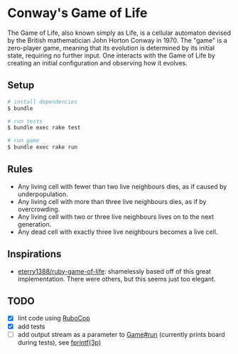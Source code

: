 # Conway's Game of Life

The Game of Life, also known simply as Life, is a cellular automaton devised
by the British mathematician John Horton Conway in 1970. The "game" is a
zero-player game, meaning that its evolution is determined by its initial
state, requiring no further input. One interacts with the Game of Life by
creating an initial configuration and observing how it evolves.

## Setup

```sh
# install dependencies
$ bundle

# run tests
$ bundle exec rake test

# run game
$ bundle exec rake run
```

## Rules

* Any living cell with fewer than two live neighbours dies, as if caused by
underpopulation.
* Any living cell with more than three live neighbours dies, as if by
overcrowding.
* Any living cell with two or three live neighbours lives on to the next
generation.
* Any dead cell with exactly three live neighbours becomes a live cell.

## Inspirations

* [eterry1388/ruby-game-of-life]: shamelessly based off of this great
implementation. There were others, but this seems just too elegant.

## TODO

* [x] lint code using [RuboCop]
* [x] add tests
* [ ] add output stream as a parameter to [Game#run](lib/game/game.rb)
(currently prints board during tests), see [fprintf(3p)]

[RuboCop]: https://rubocop.org/
[eterry1388/ruby-game-of-life]: https://github.com/eterry1388/ruby-game-of-life
[fprintf(3p)]: https://www.man7.org/linux/man-pages/man3/fprintf.3p.html
